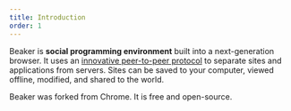```yaml
---
title: Introduction
order: 1
---
```


Beaker is **social programming environment** built into a next-generation browser. It uses an [innovative&nbsp;peer-to-peer&nbsp;protocol](/docs/dat/intro.html) to separate sites and applications from servers. Sites can be saved to your computer, viewed offline, modified, and shared to the world.

Beaker was forked from Chrome. It is free and open-source.


